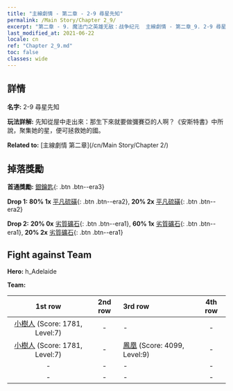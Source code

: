 ```yaml
---
title: "主線劇情 - 第二章 - 2-9 尋星先知"
permalink: /Main Story/Chapter 2_9/
excerpt: "第二章 - 9. 魔法门之英雄无敌：战争纪元  主線劇情 - 第二章_9. 2-9 尋星先知"
last_modified_at: 2021-06-22
locale: cn
ref: "Chapter 2_9.md"
toc: false
classes: wide
---
```


## 詳情

 **名字:** 2-9 尋星先知

 **玩法詳解:** 先知從屋中走出來：那生下來就要做彌賽亞的人啊？《安斯特書》中所說，聚集她的星，便可拯救她的國。

 **Related to:** [主線劇情 第二章](/cn/Main Story/Chapter 2/)

## 掉落獎勵

 **首通獎勵:** [銀鑰匙](/cn/Items/con_693/){: .btn .btn--era3}

 **Drop 1:** **80% 1x** [平凡硫磺](/cn/Items/mat_9/){: .btn .btn--era2}, **20% 2x** [平凡硫磺](/cn/Items/mat_9/){: .btn .btn--era2}

 **Drop 2:** **20% 0x** [劣質礦石](/cn/Items/mat_1/){: .btn .btn--era1}, **60% 1x** [劣質礦石](/cn/Items/mat_1/){: .btn .btn--era1}, **20% 2x** [劣質礦石](/cn/Items/mat_1/){: .btn .btn--era1}


## Fight against Team
 **Hero:** h_Adelaide

 **Team:**


  | 1st row | 2nd row | 3rd row | 4th row |
  |:----:|:----:|:----|:----:|
  | [小樹人](/cn/units/Treant/) (Score: 1781, Level:7)  | - | - | - |
  | [小樹人](/cn/units/Treant/) (Score: 1781, Level:7)  | - | [鳳凰](/cn/units/Firebird/) (Score: 4099, Level:9)  | - |
  | - | - | - | - |
  | - | - | - | - |


